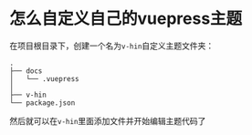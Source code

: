 # 怎么自定义自己的vuepress主题

在项目根目录下，创建一个名为`v-hin`自定义主题文件夹：
```
.
├── docs
│   └── .vuepress
│
├── v-hin
└── package.json
```

然后就可以在`v-hin`里面添加文件并开始编辑主题代码了